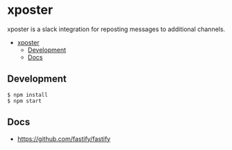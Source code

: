 # xposter
xposter is a slack integration for reposting messages to additional channels.

- [xposter](#xposter)
  - [Development](#development)
  - [Docs](#docs)

## Development

    $ npm install
    $ npm start

## Docs

- https://github.com/fastify/fastify

